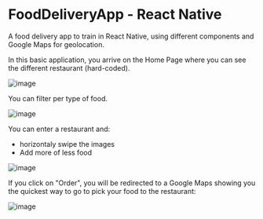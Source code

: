 # FoodDeliveryApp - React Native

A food delivery app to train in React Native, using different components and Google Maps for geolocation.

In this basic application, you arrive on the Home Page where you can see the different restaurant (hard-coded).

![image](https://user-images.githubusercontent.com/65075399/156759651-9360ebff-3605-4046-8bdf-d45150474af1.png)

You can filter per type of food.

![image](https://user-images.githubusercontent.com/65075399/156758352-f262d527-672c-4e34-9e46-9b040ba33246.png)

You can enter a restaurant and:

- horizontaly swipe the images
- Add more of less food

![image](https://user-images.githubusercontent.com/65075399/156759733-4d315da4-21f9-495d-91c9-2881dbcbdc64.png)

If you click on "Order", you will be redirected to a Google Maps showing you the quickest way to go to pick your food to the restaurant:

![image](https://user-images.githubusercontent.com/65075399/156759887-0f097d32-d66e-4331-9af2-db3c3025d293.png)

